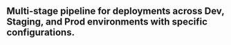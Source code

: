 ## Multi-stage pipeline for deployments across Dev, Staging, and Prod environments with specific configurations.
